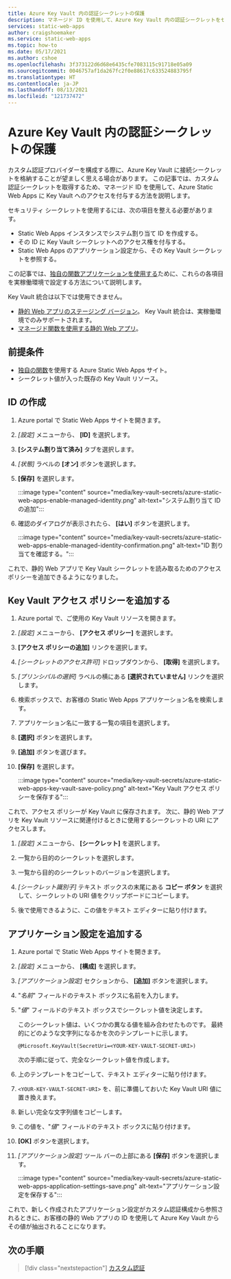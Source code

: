 ```yaml
---
title: Azure Key Vault 内の認証シークレットの保護
description: マネージド ID を使用して、Azure Key Vault 内の認証シークレットをセキュリティで保護します。
services: static-web-apps
author: craigshoemaker
ms.service: static-web-apps
ms.topic: how-to
ms.date: 05/17/2021
ms.author: cshoe
ms.openlocfilehash: 3f373122d6d68e6435cfe7083115c91718e05a09
ms.sourcegitcommit: 0046757af1da267fc2f0e88617c633524883795f
ms.translationtype: HT
ms.contentlocale: ja-JP
ms.lasthandoff: 08/13/2021
ms.locfileid: "121737472"
---
```

# <a name="securing-authentication-secrets-in-azure-key-vault"></a>Azure Key Vault 内の認証シークレットの保護

カスタム認証プロバイダーを構成する際に、Azure Key Vault に接続シークレットを格納することが望ましく思える場合があります。 この記事では、カスタム認証シークレットを取得するため、マネージド ID を使用して、Azure Static Web Apps に Key Vault へのアクセスを付与する方法を説明します。

セキュリティ シークレットを使用するには、次の項目を整える必要があります。

- Static Web Apps インスタンスでシステム割り当て ID を作成する。
- その ID に Key Vault シークレットへのアクセス権を付与する。
- Static Web Apps のアプリケーション設定から、その Key Vault シークレットを参照する。

この記事では、[独自の関数アプリケーションを使用する](./functions-bring-your-own.md)ために、これらの各項目を実稼働環境で設定する方法について説明します。

Key Vault 統合は以下では使用できません。

- [静的 Web アプリのステージング バージョン](./review-publish-pull-requests.md)。 Key Vault 統合は、実稼働環境でのみサポートされます。
- [マネージド関数を使用する静的 Web アプリ](./apis.md)。 

## <a name="prerequisites"></a>前提条件

- [独自の関数](./functions-bring-your-own.md)を使用する Azure Static Web Apps サイト。
- シークレット値が入った既存の Key Vault リソース。

## <a name="create-identity"></a>ID の作成

1. Azure portal で Static Web Apps サイトを開きます。

1. _[設定]_ メニューから、 **[ID]** を選択します。

1. **[システム割り当て済み]** タブを選択します。

1. _[状態]_ ラベルの **[オン]** ボタンを選択します。

1. **[保存]** を選択します。

    :::image type="content" source="media/key-vault-secrets/azure-static-web-apps-enable-managed-identity.png" alt-text="システム割り当て ID の追加":::

1. 確認のダイアログが表示されたら、 **[はい]** ボタンを選択します。

    :::image type="content" source="media/key-vault-secrets/azure-static-web-apps-enable-managed-identity-confirmation.png" alt-text="ID 割り当てを確認する。":::

これで、静的 Web アプリで Key Vault シークレットを読み取るためのアクセス ポリシーを追加できるようになりました。

## <a name="add-a-key-vault-access-policy"></a>Key Vault アクセス ポリシーを追加する

1. Azure portal で、ご使用の Key Vault リソースを開きます。

1. _[設定]_ メニューから、 **[アクセス ポリシー]** を選択します。

1. **[アクセス ポリシーの追加]** リンクを選択します。

1. _[シークレットのアクセス許可]_ ドロップダウンから、 **[取得]** を選択します。

1. _[プリンシパルの選択]_ ラベルの横にある **[選択されていません]** リンクを選択します。

1. 検索ボックスで、お客様の Static Web Apps アプリケーション名を検索します。

1. アプリケーション名に一致する一覧の項目を選択します。

1. **[選択]** ボタンを選択します。

1. **[追加]** ボタンを選びます。

1. **[保存]** を選択します。

    :::image type="content" source="media/key-vault-secrets/azure-static-web-apps-key-vault-save-policy.png" alt-text="Key Vault アクセス ポリシーを保存する":::

これで、アクセス ポリシーが Key Vault に保存されます。 次に、静的 Web アプリを Key Vault リソースに関連付けるときに使用するシークレットの URI にアクセスします。

1. _[設定]_ メニューから、 **[シークレット]** を選択します。

1. 一覧から目的のシークレットを選択します。

1. 一覧から目的のシークレットのバージョンを選択します。

1. _[シークレット識別子]_ テキスト ボックスの末尾にある **コピー ボタン** を選択して、シークレットの URI 値をクリップボードにコピーします。

1. 後で使用できるように、この値をテキスト エディターに貼り付けます。

## <a name="add-application-setting"></a>アプリケーション設定を追加する

1. Azure portal で Static Web Apps サイトを開きます。

1. _[設定]_ メニューから、 **[構成]** を選択します。

1. _[アプリケーション設定]_ セクションから、 **[追加]** ボタンを選択します。

1. "_名前_" フィールドのテキスト ボックスに名前を入力します。

1. "_値_" フィールドのテキスト ボックスでシークレット値を決定します。

    このシークレット値は、いくつかの異なる値を組み合わせたものです。 最終的にどのような文字列になるかを次のテンプレートに示します。

    ```text
    @Microsoft.KeyVault(SecretUri=<YOUR-KEY-VAULT-SECRET-URI>)
    ```

    次の手順に従って、完全なシークレット値を作成します。

1. 上のテンプレートをコピーして、テキスト エディターに貼り付けます。

1. `<YOUR-KEY-VAULT-SECRET-URI>` を、前に準備しておいた Key Vault URI 値に置き換えます。

1. 新しい完全な文字列値をコピーします。

1. この値を、"_値_" フィールドのテキスト ボックスに貼り付けます。

1. **[OK]** ボタンを選択します。

1. _[アプリケーション設定]_ ツール バーの上部にある **[保存]** ボタンを選択します。

    :::image type="content" source="media/key-vault-secrets/azure-static-web-apps-application-settings-save.png" alt-text="アプリケーション設定を保存する":::

これで、新しく作成されたアプリケーション設定がカスタム認証構成から参照されるときに、お客様の静的 Web アプリの ID を使用して Azure Key Vault からその値が抽出されることになります。

## <a name="next-steps"></a>次の手順

> [!div class="nextstepaction"]
> [カスタム認証](./authentication-custom.md)
